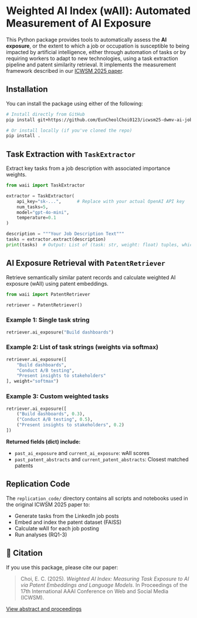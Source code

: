 # Weighted AI Index (wAII): Automated Measurement of AI Exposure

This Python package provides tools to automatically assess the **AI exposure**, or the extent to which a job or occupation is susceptible to being impacted by artificial intelligence, either through automation of tasks or by requiring workers to adapt to new technologies, using a task extraction pipeline and patent similarity retrieval. It implements the measurement framework described in our [ICWSM 2025 paper](https://workshop-proceedings.icwsm.org/abstract.php?id=2025_05).

## Installation

You can install the package using either of the following:

```bash
# Install directly from GitHub
pip install git+https://github.com/EunCheolChoi0123/icwsm25-dwmv-ai-jobs.git

# Or install locally (if you've cloned the repo)
pip install .
```

## Task Extraction with `TaskExtractor`

Extract key tasks from a job description with associated importance weights.

```python
from waii import TaskExtractor

extractor = TaskExtractor(
    api_key="sk-...",      # Replace with your actual OpenAI API key
    num_tasks=5,           
    model="gpt-4o-mini",   
    temperature=0.1        
)

description = """Your Job Description Text"""
tasks = extractor.extract(description)
print(tasks)  # Output: List of (task: str, weight: float) tuples, which can be directly put into PatentRetriever Example 3.
```

## AI Exposure Retrieval with `PatentRetriever`

Retrieve semantically similar patent records and calculate weighted AI exposure (wAII) using patent embeddings.

```python
from waii import PatentRetriever

retriever = PatentRetriever()
```

### Example 1: Single task string

```python
retriever.ai_exposure("Build dashboards")
```

### Example 2: List of task strings (weights via softmax)

```python
retriever.ai_exposure([
    "Build dashboards", 
    "Conduct A/B testing", 
    "Present insights to stakeholders"
], weight="softmax")
```

### Example 3: Custom weighted tasks

```python
retriever.ai_exposure([
    ("Build dashboards", 0.3), 
    ("Conduct A/B testing", 0.5), 
    ("Present insights to stakeholders", 0.2)
])
```

**Returned fields (dict) include:**
- `past_ai_exposure` and `current_ai_exposure`: wAII scores
- `past_patent_abstracts` and `current_patent_abstracts`: Closest matched patents

## Replication Code

The `replication_code/` directory contains all scripts and notebooks used in the original ICWSM 2025 paper to:
- Generate tasks from the LinkedIn job posts
- Embed and index the patent dataset (FAISS)
- Calculate wAII for each job posting
- Run analyses (RQ1-3)

## 📄 Citation

If you use this package, please cite our paper:

> Choi, E. C. (2025). *Weighted AI Index: Measuring Task Exposure to AI via Patent Embeddings and Language Models*. In Proceedings of the 17th International AAAI Conference on Web and Social Media (ICWSM).

[View abstract and proceedings](https://workshop-proceedings.icwsm.org/abstract.php?id=2025_05)
